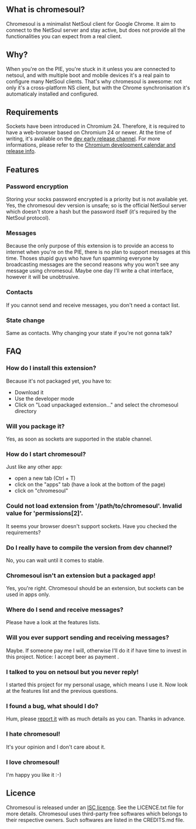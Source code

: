 ## What is chromesoul?

Chromesoul is a minimalist NetSoul client for Google Chrome. It aim to connect to the NetSoul server and stay active, but does not provide all the functionalities you can expect from a real client.


## Why?

When you're on the PIE, you're stuck in it unless you are connected to netsoul, and with multiple boot and mobile devices it's a real pain to configure many NetSoul clients. That's why chromesoul is awesome: not only it's a cross-platform NS client, but with the Chrome synchronisation it's automaticaly installed and configured.


## Requirements

Sockets have been introduced in Chromium 24. Therefore, it is required to have a web-browser based on Chromium 24 or newer. At the time of writing, it's available on the [dev early release channel](http://www.chromium.org/getting-involved/dev-channel). For more informations, please refer to the [Chromium development calendar and release info](http://dev.chromium.org/developers/calendar).


## Features

### Password encryption
Storing your socks password encrypted is a priority but is not available yet. Yes, the chromesoul dev version is unsafe; so is the official NetSoul server which doesn't store a hash but the password itself (it's required by the NetSoul protocol).

### Messages
Because the only purpose of this extension is to provide an access to internet when you're on the PIE, there is no plan to support messages at this time. Thoses stupid guys who have fun spamming everyone by broadcasting messages are the second reasons why you won't see any message using chromesoul. Maybe one day I'll write a chat interface, however it will be unobtrusive.

### Contacts
If you cannot send and receive messages, you don't need a contact list.

### State change
Same as contacts. Why changing your state if you're not gonna talk?


## FAQ

### How do I install this extension?
Because it's not packaged yet, you have to:
* Download it
* Use the developer mode
* Click on "Load unpackaged extension..." and select the chromesoul directory

### Will you package it?
Yes, as soon as sockets are supported in the stable channel.

### How do I start chromesoul?
Just like any other app:
* open a new tab (Ctrl + T)
* click on the "apps" tab (have a look at the bottom of the page)
* click on "chromesoul"

### Could not load extension from '/path/to/chromesoul'. Invalid value for 'permissions[2]'.
It seems your browser doesn't support sockets. Have you checked the requirements?

### Do I really have to compile the version from dev channel?
No, you can wait until it comes to stable.

### Chromesoul isn't an extension but a packaged app!
Yes, you're right. Chromesoul should be an extension, but sockets can be used in apps only.

### Where do I send and receive messages?
Please have a look at the features lists.

### Will you ever support sending and receiving messages?
Maybe. If someone pay me I will, otherwise I'll do it if have time to invest in this project. Notice: I accept beer as payment .

### I talked to you on netsoul but you never reply!
I started this project for my personal usage, which means I use it. Now look at the features list and the previous questions.

### I found a bug, what should I do?
Hum, please [report it](https://github.com/TychoBrahe/chromesoul/issues) with as much details as you can. Thanks in advance.

### I hate chromesoul!
It's your opinion and I don't care about it.

### I love chromesoul!
I'm happy you like it :-)


## Licence

Chromesoul is released under an [ISC licence](http://en.wikipedia.org/wiki/ISC_license "ISC licence"). See the LICENCE.txt file for more details.
Chromesoul uses third-party free softwares which belongs to their respective owners. Such softwares are listed in the CREDITS.md file.
